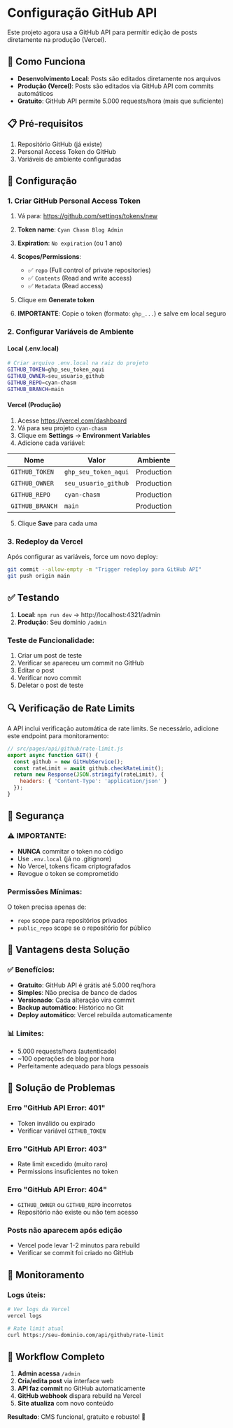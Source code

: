 # Configuração GitHub API

Este projeto agora usa a GitHub API para permitir edição de posts diretamente na produção (Vercel).

## 🚀 Como Funciona

- **Desenvolvimento Local**: Posts são editados diretamente nos arquivos
- **Produção (Vercel)**: Posts são editados via GitHub API com commits automáticos
- **Gratuito**: GitHub API permite 5.000 requests/hora (mais que suficiente)

## 📋 Pré-requisitos

1. Repositório GitHub (já existe)
2. Personal Access Token do GitHub
3. Variáveis de ambiente configuradas

## 🔧 Configuração

### 1. Criar GitHub Personal Access Token

1. Vá para: https://github.com/settings/tokens/new
2. **Token name**: `Cyan Chasm Blog Admin`
3. **Expiration**: `No expiration` (ou 1 ano)
4. **Scopes/Permissions**:
   - ✅ `repo` (Full control of private repositories)
   - ✅ `Contents` (Read and write access)
   - ✅ `Metadata` (Read access)

5. Clique em **Generate token**
6. **IMPORTANTE**: Copie o token (formato: `ghp_...`) e salve em local seguro

### 2. Configurar Variáveis de Ambiente

#### Local (.env.local)
```bash
# Criar arquivo .env.local na raiz do projeto
GITHUB_TOKEN=ghp_seu_token_aqui
GITHUB_OWNER=seu_usuario_github
GITHUB_REPO=cyan-chasm
GITHUB_BRANCH=main
```

#### Vercel (Produção)
1. Acesse https://vercel.com/dashboard
2. Vá para seu projeto `cyan-chasm`
3. Clique em **Settings** → **Environment Variables**
4. Adicione cada variável:

| Nome | Valor | Ambiente |
|------|-------|----------|
| `GITHUB_TOKEN` | `ghp_seu_token_aqui` | Production |
| `GITHUB_OWNER` | `seu_usuario_github` | Production |
| `GITHUB_REPO` | `cyan-chasm` | Production |
| `GITHUB_BRANCH` | `main` | Production |

5. Clique **Save** para cada uma

### 3. Redeploy da Vercel

Após configurar as variáveis, force um novo deploy:
```bash
git commit --allow-empty -m "Trigger redeploy para GitHub API"
git push origin main
```

## ✅ Testando

1. **Local**: `npm run dev` → http://localhost:4321/admin
2. **Produção**: Seu domínio `/admin`

### Teste de Funcionalidade:
1. Criar um post de teste
2. Verificar se apareceu um commit no GitHub
3. Editar o post
4. Verificar novo commit
5. Deletar o post de teste

## 🔍 Verificação de Rate Limits

A API inclui verificação automática de rate limits. Se necessário, adicione este endpoint para monitoramento:

```javascript
// src/pages/api/github/rate-limit.js
export async function GET() {
  const github = new GitHubService();
  const rateLimit = await github.checkRateLimit();
  return new Response(JSON.stringify(rateLimit), {
    headers: { 'Content-Type': 'application/json' }
  });
}
```

## 🚨 Segurança

### ⚠️ IMPORTANTE:
- **NUNCA** commitar o token no código
- Use `.env.local` (já no .gitignore)
- No Vercel, tokens ficam criptografados
- Revogue o token se comprometido

### Permissões Mínimas:
O token precisa apenas de:
- `repo` scope para repositórios privados
- `public_repo` scope se o repositório for público

## 🎯 Vantagens desta Solução

### ✅ Benefícios:
- **Gratuito**: GitHub API é grátis até 5.000 req/hora
- **Simples**: Não precisa de banco de dados
- **Versionado**: Cada alteração vira commit
- **Backup automático**: Histórico no Git
- **Deploy automático**: Vercel rebuilda automaticamente

### 📊 Limites:
- 5.000 requests/hora (autenticado)
- ~100 operações de blog por hora
- Perfeitamente adequado para blogs pessoais

## 🔧 Solução de Problemas

### Erro "GitHub API Error: 401"
- Token inválido ou expirado
- Verificar variável `GITHUB_TOKEN`

### Erro "GitHub API Error: 403"
- Rate limit excedido (muito raro)
- Permissions insuficientes no token

### Erro "GitHub API Error: 404"
- `GITHUB_OWNER` ou `GITHUB_REPO` incorretos
- Repositório não existe ou não tem acesso

### Posts não aparecem após edição
- Vercel pode levar 1-2 minutos para rebuild
- Verificar se commit foi criado no GitHub

## 📱 Monitoramento

### Logs úteis:
```bash
# Ver logs da Vercel
vercel logs

# Rate limit atual
curl https://seu-dominio.com/api/github/rate-limit
```

## 🔄 Workflow Completo

1. **Admin acessa** `/admin`
2. **Cria/edita post** via interface web
3. **API faz commit** no GitHub automaticamente
4. **GitHub webhook** dispara rebuild na Vercel
5. **Site atualiza** com novo conteúdo

**Resultado**: CMS funcional, gratuito e robusto! 🎉